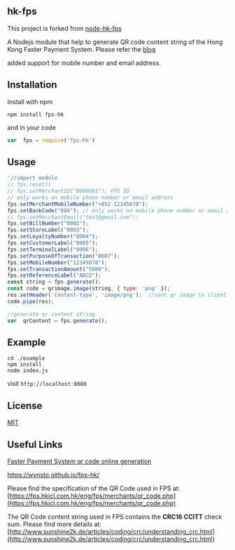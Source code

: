 ## hk-fps

This project is forked from [node-hk-fps](https://github.com/ryanchanplc/node-fps-hk)

A Nodejs module that help to generate QR code content string of the Hong Kong Faster Payment System. Please refer the [blog](https://medium.com/@ryanchanplc/understanding-the-qr-code-used-in-hong-kong-faster-payment-system-6cc1671405d2)

added support for mobile number and email address.

## Installation

Install with npm

```
npm install fps-hk
```

and in your code

```javascript
var  fps = require('fps-hk')
```

## Usage

```javascript
'//import module
// fps.reset()
// fps.setMerchantID("0000001"); FPS ID 
// only works on mobile phone number or email address
fps.setMerchantMobileNumber("+852-12345678"); 
fps.setBankCode("004"); // only works on mobile phone number or email address
// fps.setMerchantEmail("test@gmail.com");
fps.setBillNumber("0002");
fps.setStoreLabel("0003");
fps.setLoyaltyNumber("0004");
fps.setCustomerLabel("0005");
fps.setTerminalLabel("0006");
fps.setPurposeOfTransaction("0007");
fps.setMobileNumber("12345678");
fps.setTransactionAmount("5000");
fps.setReferenceLabel("ABCD");
const string = fps.generate();
const code = qrimage.image(string, { type: 'png' });
res.setHeader('Content-type', 'image/png');  //sent qr image to client side
code.pipe(res);

//generate qr content string
var  qrContent = fps.generate();
```

## Example

```
cd ./example
npm install
node index.js
```

visit `http://localhost:8080`

## License

[MIT](https://github.com/ryanchanplc/node-fps-hk/blob/master/LICENSE)

## Useful Links

[Faster Payment System qr code online generation](https://wynsto.github.io/fps-hk/)

https://wynsto.github.io/fps-hk/

Please find the specification of the QR Code used in FPS at:
[https://fps.hkicl.com.hk/eng/fps/merchants/qr_code.php](https://fps.hkicl.com.hk/eng/fps/merchants/qr_code.php)

The QR Code content string used in FPS contains the **CRC16 CCITT** check sum.
Please find more details at: [http://www.sunshine2k.de/articles/coding/crc/understanding_crc.html](http://www.sunshine2k.de/articles/coding/crc/understanding_crc.html)

